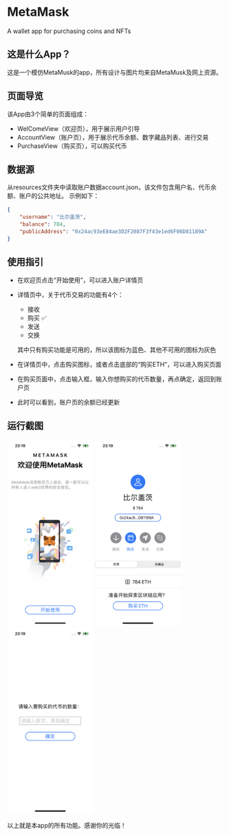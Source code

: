 # MetaMask
A wallet app for purchasing coins and NFTs

## 这是什么App？
这是一个模仿MetaMusk的app，所有设计与图片均来自MetaMusk及网上资源。

## 页面导览
该App由3个简单的页面组成：
- WelComeView（欢迎页），用于展示用户引导
- AccountView（账户页），用于展示代币余额、数字藏品列表、进行交易
- PurchaseView（购买页），可以购买代币

## 数据源
从resources文件夹中读取账户数据account.json，该文件包含用户名、代币余额、账户的公共地址。
示例如下：
```json
{
    "username": "比尔盖茨", 
    "balance": 784,
    "publicAddress": "0x24ac93eE84ae3D2F2087F3f43e1ed6F06D81189A"
}
```

## 使用指引
- 在欢迎页点击“开始使用”，可以进入账户详情页
- 详情页中，关于代币交易的功能有4个：
  + 接收
  + 购买 ✅
  + 发送
  + 交换
  
  其中只有购买功能是可用的，所以该图标为蓝色、其他不可用的图标为灰色
  
 - 在详情页中，点击购买图标，或者点击底部的“购买ETH”，可以进入购买页面
 - 在购买页面中，点击输入框，输入你想购买的代币数量，再点确定，返回到账户页
 - 此时可以看到，账户页的余额已经更新

## 运行截图
<img src="https://github.com/Charles2Alvin/MetaMask/blob/main/Shared/Resources/images/WelcomeScreen.PNG" alt="drawing" width="200"/>
<img src="https://github.com/Charles2Alvin/MetaMask/blob/main/Shared/Resources/images/AccountScreen.PNG" alt="drawing" width="200"/>
<img src="https://github.com/Charles2Alvin/MetaMask/blob/main/Shared/Resources/images/PurchaseScreen.PNG" alt="drawing" width="200"/>

以上就是本app的所有功能。感谢你的光临！
